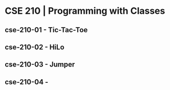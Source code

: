 # CSE 210 | Programming with Classes

## cse-210-01 - Tic-Tac-Toe

## cse-210-02 - HiLo

## cse-210-03 - Jumper

## cse-210-04 -
